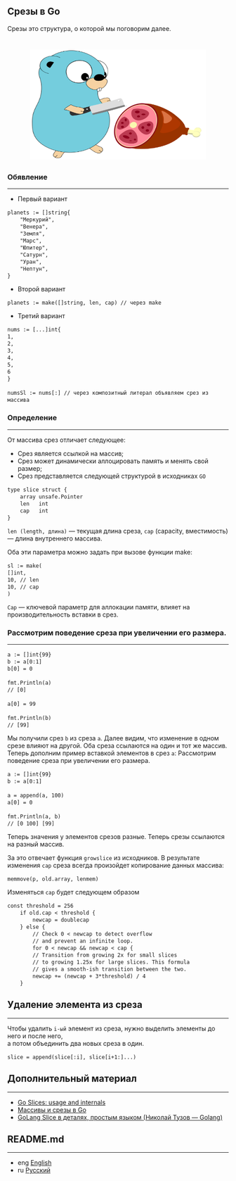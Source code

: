 ## Срезы в Go

Срезы это структура, о которой мы поговорим далее.
<h1 align="center"><img class="goldT" src="../../img/gophslice.svg" width="400" height="250"></h1>

### Обявление
***
- Первый вариант
```golang
planets := []string{
    "Меркурий",
    "Венера",
    "Земля",
    "Марс",
    "Юпитер",
    "Сатурн",
    "Уран",
    "Нептун",
}
```

- Второй вариант
```golang
planets := make([]string, len, cap) // через make
```

- Третий вариант
```golang
nums := [...]int{
1,
2,
3,
4,
5,
6
}

numsSl := nums[:] // через композитный литерал объявляем срез из массива
```
### Определение
***
От массива срез отличает следующее:  

- Срез является ссылкой на массив;
- Срез может динамически аллоцировать память и менять свой размер;
- Срез представляется следующей структурой в исходниках `GO`

```golang
type slice struct {
    array unsafe.Pointer
    len   int
    cap   int
}
```
`len (length, длина)` — текущая длина среза, `cap` (capacity, вместимость) — длина внутреннего массива.

Оба эти параметра можно задать при вызове функции make:
```golang
sl := make(
[]int,
10, // len
10, // cap
)
```
`Cap` — ключевой параметр для аллокации памяти, влияет на производительность вставки в срез.

### Рассмотрим поведение среза при увеличении его размера.
***
```golang
a := []int{99}
b := a[0:1]
b[0] = 0

fmt.Println(a)
// [0]

a[0] = 99

fmt.Println(b)
// [99]
```

Мы получили срез `b` из среза `a`. Далее видим, что изменение в одном срезе влияют на другой. Оба среза ссылаются на один и тот же массив.
Теперь дополним пример вставкой элементов в срез `a`:
Рассмотрим поведение среза при увеличении его размера.
```golang
a := []int{99}
b := a[0:1]

a = append(a, 100)
a[0] = 0

fmt.Println(a, b)
// [0 100] [99]
```
Теперь значения у элементов срезов разные. Теперь срезы ссылаются на разный массив.

За это отвечает функция `growslice` из исходников.
В результате изменения `cap` среза всегда произойдет копирование данных массива:
```golang
memmove(p, old.array, lenmem)
```
Изменяться `cap` будет следующем образом
```golang
const threshold = 256
    if old.cap < threshold {
        newcap = doublecap
    } else {
        // Check 0 < newcap to detect overflow
        // and prevent an infinite loop.
        for 0 < newcap && newcap < cap {
        // Transition from growing 2x for small slices
        // to growing 1.25x for large slices. This formula
        // gives a smooth-ish transition between the two.
        newcap += (newcap + 3*threshold) / 4
	}
```

## Удаление элемента из среза
***
Чтобы удалить `i-ый` элемент из среза, нужно выделить элементы до него и после него,  
а потом объединить два новых среза в один.
```golang
slice = append(slice[:i], slice[i+1:]...)
```

## Дополнительный материал
***
- [Go Slices: usage and internals](https://go.dev/blog/slices-intro)
- [Массивы и срезы в Go](https://www.digitalocean.com/community/tutorials/understanding-arrays-and-slices-in-go-ru)
- [GoLang Slice в деталях, простым языком (Николай Тузов — Golang)](https://www.youtube.com/watch?v=10LW7NROfOQ&ab_channel=%D0%9D%D0%B8%D0%BA%D0%BE%D0%BB%D0%B0%D0%B9%D0%A2%D1%83%D0%B7%D0%BE%D0%B2%E2%80%94Golang)

## README.md
***

- eng [English](https://github.com/lumorow/golang-interview-preparation/blob/main/Basic/slice/README.md)
- ru [Русский](https://github.com/lumorow/golang-interview-preparation/blob/main/Basic/slice/README.ru.md)